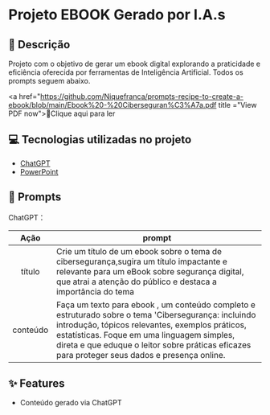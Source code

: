 # Projeto EBOOK Gerado por I.A.s

## 📒 Descrição

Projeto com o objetivo de gerar um ebook digital explorando a praticidade e eficiência oferecida por ferramentas de Inteligência Artificial.
Todos os prompts seguem abaixo.

<a href="https://github.com/Niquefranca/prompts-recipe-to-create-a-ebook/blob/main/Ebook%20-%20Ciberseguran%C3%A7a.pdf title ="View PDF now">📕Clique aqui para ler</a>

## 💻 Tecnologias utilizadas no projeto

- [ChatGPT](https://chat.openai.com/) 
- [PowerPoint](https://www.microsoft.com/en/microsoft-365/powerpoint)

## 🧠 Prompts


ChatGPT：

|   Ação   | prompt                                                                                                                                                                                                                                                                         |
| :------: | ------------------------------------------------------------------------------------------------------------------------------------------------------------------------------------------------------------------------------------------------------------------------------ |
|  título  | Crie um título de um ebook sobre o tema de cibersegurança,sugira um título impactante e relevante para um eBook sobre segurança digital, que atrai a atenção do público e destaca a importância do tema              |
| conteúdo | Faça um texto para ebook , um conteúdo completo e estruturado sobre o tema 'Cibersegurança: incluindo introdução, tópicos relevantes, exemplos práticos, estatísticas. Foque em uma linguagem simples, direta e que eduque o leitor sobre práticas eficazes para proteger seus dados e presença online.|

## ✨ Features

- Conteúdo gerado via ChatGPT


